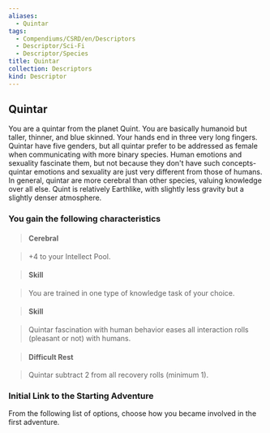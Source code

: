 ```yaml
---
aliases:
  - Quintar
tags:
  - Compendiums/CSRD/en/Descriptors
  - Descriptor/Sci-Fi
  - Descriptor/Species
title: Quintar
collection: Descriptors
kind: Descriptor
---
```

## Quintar    
You are a quintar from the planet Quint. You are basically humanoid but taller, thinner, and blue skinned. Your hands end in three very long fingers. Quintar have five genders, but all quintar prefer to be addressed as female when communicating with more binary species. Human emotions and sexuality fascinate them, but not because they don't have such concepts-quintar emotions and sexuality are just very different from those of humans. In general, quintar are more cerebral than other species, valuing knowledge over all else. Quint is relatively Earthlike, with slightly less gravity but a slightly denser atmosphere.  
### You gain the following characteristics    
> #### Cerebral  
> +4 to your Intellect Pool.    
  
> #### Skill  
> You are trained in one type of knowledge task of your choice.    
  
> #### Skill  
> Quintar fascination with human behavior eases all interaction rolls (pleasant or not) with humans.    
  
> #### Difficult Rest  
> Quintar subtract 2 from all recovery rolls (minimum 1).    
  
### Initial Link to the Starting Adventure    
From the following list of options, choose how you became involved in the first adventure.  